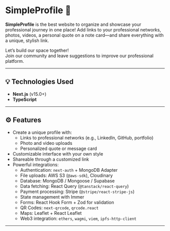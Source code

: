 # SimpleProfile 🚀

**SimpleProfile** is the best website to organize and showcase your professional journey in one place! Add links to your professional networks, photos, videos, a personal quote on a note card—and share everything with a unique, stylish link.

Let’s build our space together!  
Join our community and leave suggestions to improve our professional platform.

---

## 💡 Technologies Used

- **Next.js** (v15.0+)  
- **TypeScript**

---

## ⚙️ Features

- Create a unique profile with:
  - Links to professional networks (e.g., LinkedIn, GitHub, portfolio)
  - Photo and video uploads
  - Personalized quote or message card
- Customizable interface with your own style
- Shareable through a customized link
- Powerful integrations:
  - Authentication: `next-auth` + MongoDB Adapter
  - File uploads: AWS S3 (`@aws-sdk`), Cloudinary
  - Database: MongoDB / Mongoose / Supabase
  - Data fetching: React Query (`@tanstack/react-query`)
  - Payment processing: Stripe (`@stripe/react-stripe-js`)
  - State management with Immer
  - Forms: React Hook Form + Zod for validation
  - QR Codes: `next-qrcode`, `qrcode.react`
  - Maps: Leaflet + React Leaflet
  - Web3 integration: `ethers`, `wagmi`, `viem`, `ipfs-http-client`

---
